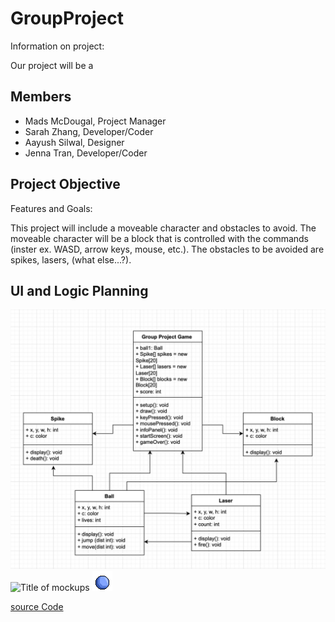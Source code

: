 # GroupProject
Information on project:

Our project will be a 

## Members
* Mads McDougal, Project Manager
* Sarah Zhang, Developer/Coder
* Aayush Silwal, Designer
* Jenna Tran, Developer/Coder

## Project Objective
Features and Goals:

This project will include a moveable character and obstacles to avoid. The moveable character will be a block that is controlled with the commands (inster ex. WASD, arrow keys, mouse, etc.). The obstacles to be avoided are spikes, lasers, (what else...?).


## UI and Logic Planning
![Class Diagram](https://github.com/olmpyia/GroupProject/blob/main/images/UI.png?raw=true)
![Title of mockups](url)
![character sprites](https://github.com/olmpyia/GroupProject/blob/main/images/Ball.png?raw=true)


[source Code]()
